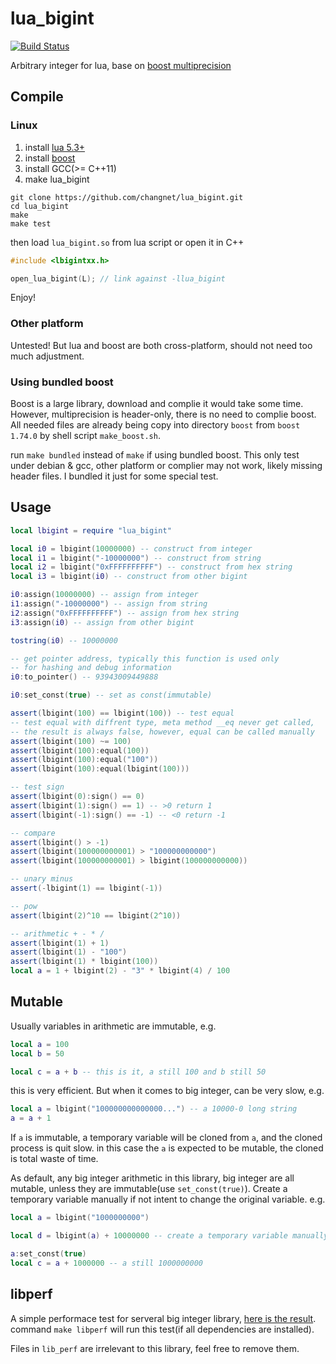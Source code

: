 # lua_bigint
[![Build Status](https://travis-ci.org/changnet/lua_bigint.svg?branch=master)](https://travis-ci.org/changnet/lua_bigint)

Arbitrary integer for lua, base on [boost multiprecision](https://www.boost.org/doc/libs/1_74_0/libs/multiprecision/doc/html/boost_multiprecision/intro.html)

## Compile

### Linux
1. install [lua 5.3+](http://www.lua.org/)
2. install [boost](https://www.boost.org/)
3. install GCC(>= C++11) 
4. make lua_bigint
```shell
git clone https://github.com/changnet/lua_bigint.git
cd lua_bigint
make
make test
```
then load `lua_bigint.so` from lua script or open it in C++
```cpp
#include <lbigintxx.h>

open_lua_bigint(L); // link against -llua_bigint
```
Enjoy!

### Other platform
Untested! But lua and boost are both cross-platform, should not need too much
adjustment.

### Using bundled boost
Boost is a large library, download and complie it would take some time. However,
multiprecision is header-only, there is no need to complie boost. All needed
files are already being copy into directory `boost` from `boost 1.74.0` by shell
script `make_boost.sh`.

run `make bundled` instead of `make` if using bundled boost. This only test
under debian & gcc, other platform or complier may not work, likely missing
header files. I bundled it just for some special test.

## Usage
```lua
local lbigint = require "lua_bigint"

local i0 = lbigint(10000000) -- construct from integer
local i1 = lbigint("-10000000") -- construct from string
local i2 = lbigint("0xFFFFFFFFFF") -- construct from hex string
local i3 = lbigint(i0) -- construct from other bigint

i0:assign(10000000) -- assign from integer
i1:assign("-10000000") -- assign from string
i2:assign("0xFFFFFFFFFF") -- assign from hex string
i3:assign(i0) -- assign from other bigint

tostring(i0) -- 10000000

-- get pointer address, typically this function is used only
-- for hashing and debug information
i0:to_pointer() -- 93943009449888

i0:set_const(true) -- set as const(immutable)

assert(lbigint(100) == lbigint(100)) -- test equal
-- test equal with diffrent type, meta method __eq never get called,
-- the result is always false, however, equal can be called manually
assert(lbigint(100) ~= 100)
assert(lbigint(100):equal(100))
assert(lbigint(100):equal("100"))
assert(lbigint(100):equal(lbigint(100)))

-- test sign
assert(lbigint(0):sign() == 0)
assert(lbigint(1):sign() == 1) -- >0 return 1
assert(lbigint(-1):sign() == -1) -- <0 return -1

-- compare
assert(lbigint() > -1)
assert(lbigint(100000000001) > "100000000000")
assert(lbigint(100000000001) > lbigint(100000000000))

-- unary minus
assert(-lbigint(1) == lbigint(-1))

-- pow
assert(lbigint(2)^10 == lbigint(2^10))

-- arithmetic + - * /
assert(lbigint(1) + 1)
assert(lbigint(1) - "100")
assert(lbigint(1) * lbigint(100))
local a = 1 + lbigint(2) - "3" * lbigint(4) / 100
```

## Mutable
Usually variables in arithmetic are immutable, e.g.
```lua
local a = 100
local b = 50

local c = a + b -- this is it, a still 100 and b still 50
```
this is very efficient. But when it comes to big integer, can be very slow, e.g.
```lua
local a = lbigint("100000000000000...") -- a 10000-0 long string
a = a + 1
```
If `a` is immutable, a temporary variable will be cloned from `a`, and the cloned
process is quit slow. in this case the `a` is expected to be mutable, the cloned
is total waste of time.

As default, any big integer arithmetic in this library, big integer are all
mutable, unless they are immutable(use `set_const(true)`). Create a temporary
variable manually if not intent to change the original variable. e.g.
```lua
local a = lbigint("1000000000")

local d = lbigint(a) + 10000000 -- create a temporary variable manually

a:set_const(true)
local c = a + 1000000 -- a still 1000000000
```

## libperf
A simple performace test for serveral big integer library, 
[here is the result](lib_perf/README.md). command `make libperf` will run this
test(if all dependencies are installed).

Files in `lib_perf` are irrelevant to this library, feel free to remove them.
